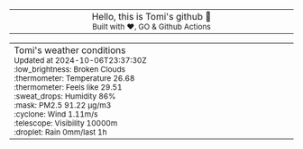 
<div align="center">
<table>
<tbody>
<td align="center">
<img width="2000" height="0"><br>
Hello, this is Tomi's github 👋<br>
<sup>Built with ❤️, GO & Github Actions</sup><br>
<img width="2000" height="0">
</td>
</tbody>
</table>
</div>
<table>
<tbody>
<td align="left">
<img width="2000" height="0"><br>
Tomi's weather conditions<br>
<sup>Updated at 2024-10-06T23:37:30Z</sup><br>
<sup>:low_brightness: Broken Clouds</sup><br>
<sup>:thermometer: Temperature 26.68 </sup><br>
<sup>:thermometer: Feels like 29.51</sup><br>
<sup>:sweat_drops: Humidity 86%</sup><br>
<sup>:mask: PM2.5 91.22 μg/m3</sup><br>
<sup>:cyclone: Wind 1.11m/s </sup><br>
<sup>:telescope: Visibility 10000m </sup><br>
<sup>:droplet: Rain 0mm/last 1h </sup><br>
<img width="2000" height="0">
</td>
<td align="left">
<img width="2000" height="0"><br>
<br>
<img width="2000" height="0">
</td>
</tbody>
</table>
</div>
    
